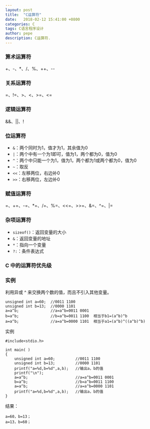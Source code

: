 ```yaml
---
layout: post
title:  "C运算符"
date:   2018-02-12 15:41:00 +0800
categories: C
tags: C语言程序设计
author: pepe
description: C运算符.
---
```


### **算术运算符**

+、-、*、/、%、++、--

### **关系运算符**

=、!=、>、<、>=、<=

### **逻辑运算符**

&&、||、!

### **位运算符**

* `&`：两个同时为1，值才为1，其余值为0
* `|`：两个中有一个为1即可，值为1，两个都为0，值为0
* `^`：两个中只能一个为1，值为1，两个都为1或两个都为0，值为0
* `~`：取反
* `<<`：左移两位，右边补0
* `>>`：右移两位，左边补0

### **赋值运算符**

=、+=、-=、*=、/=、%=、<<=、>>=、&=、^=、|=

### **杂项运算符**

* `sizeof()`：返回变量的大小
* `&`：返回变量的地址
* `*`：指向一个变量
* `?:`：条件表达式

### **C 中的运算符优先级**


### 实例

利用异或 ^ 来交换两个数的值，而且不引入其他变量。
```
unsigned int a=60;  //0011 1100
unsigned int b=13;  //0000 1101
a=a^b;              //a=a^b=0011 0001
b=a^b;              //b=a^b=0011 1100  相当于b1=(a^b)^b
a=a^b;              //a=a^b=0000 1101  相当于a1=(a^b)^((a^b)^b)
```
实例
```
#include<stdio.h>

int main( )
{
    unsigned int a=60;         //0011 1100
    unsigned int b=13;         //0000 1101
    printf("a=%d,b=%d",a,b);   //输出a，b的值
    printf("\n");
    a=a^b;                     //a=a^b=0011 0001
    b=a^b;                     //b=a^b=0011 1100
    a=a^b;                     //a=a^b=0000 1101
    printf("a=%d,b=%d",a,b);   //输出a，b的值
}
```
结果：
```
a=60，b=13；
a=13，b=60；
```



